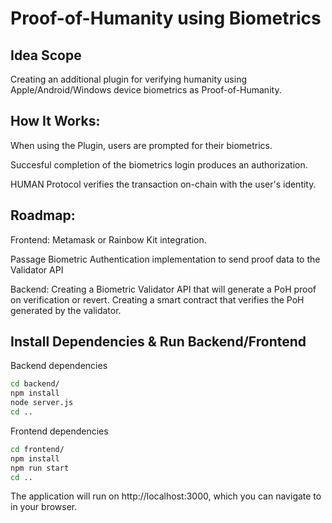 # Proof-of-Humanity using Biometrics

## Idea Scope

Creating an additional plugin for verifying humanity using Apple/Android/Windows device biometrics as Proof-of-Humanity. 

## How It Works:

When using the Plugin, users are prompted for their biometrics.

Succesful completion of the biometrics login produces an authorization.

HUMAN Protocol verifies the transaction on-chain with the user's identity.

## Roadmap:

Frontend: 
Metamask or Rainbow Kit integration. 

Passage Biometric Authentication implementation to send proof data to the Validator API

Backend: 
Creating a Biometric Validator API that will generate a PoH proof on verification or revert.
Creating a smart contract that verifies the PoH  generated by the validator.

## Install Dependencies & Run Backend/Frontend

Backend dependencies
```bash
cd backend/
npm install
node server.js
cd ..
```

Frontend dependencies
```bash
cd frontend/
npm install
npm run start
cd ..
```

The application will run on http://localhost:3000, which you can navigate to in your browser.
